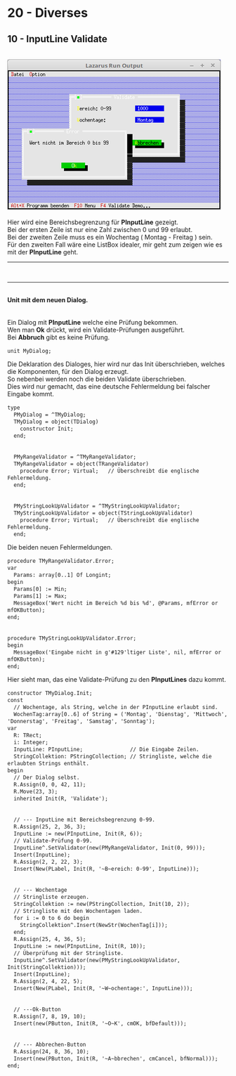 # 20 - Diverses
## 10 - InputLine Validate
<br>
<img src="image.png" alt="Selfhtml"><br><br>
Hier wird eine Bereichsbegrenzung für <b>PInputLine</b> gezeigt.<br>
Bei der ersten Zeile ist nur eine Zahl zwischen 0 und 99 erlaubt.<br>
Bei der zweiten Zeile muss es ein Wochentag ( Montag - Freitag ) sein.<br>
Für den zweiten Fall wäre eine ListBox idealer, mir geht zum zeigen wie es mit der <b>PInputLine</b> geht.<br>
<hr><br>
<hr><br>
<b>Unit mit dem neuen Dialog.</b><br>
<br><br>
Ein Dialog mit <b>PInputLine</b> welche eine Prüfung bekommen.<br>
Wen man <b>Ok</b> drückt, wird ein Validate-Prüfungen ausgeführt.<br>
Bei <b>Abbruch</b> gibt es keine Prüfung.<br>
<pre><code>unit MyDialog;
</code></pre>
Die Deklaration des Dialoges, hier wird nur das Init überschrieben, welches die Komponenten, für den Dialog erzeugt.<br>
So nebenbei werden noch die beiden Validate überschrieben.<br>
Dies wird nur gemacht, das eine deutsche Fehlermeldung bei falscher Eingabe kommt.<br>
<pre><code>type
  PMyDialog = ^TMyDialog;
  TMyDialog = object(TDialog)
    constructor Init;
  end;
<br>
  PMyRangeValidator = ^TMyRangeValidator;
  TMyRangeValidator = object(TRangeValidator)
    procedure Error; Virtual;   // Überschreibt die englische Fehlermeldung.
  end;
<br>
  PMyStringLookUpValidator = ^TMyStringLookUpValidator;
  TMyStringLookUpValidator = object(TStringLookUpValidator)
    procedure Error; Virtual;   // Überschreibt die englische Fehlermeldung.
  end;
</code></pre>
Die beiden neuen Fehlermeldungen.<br>
<pre><code>procedure TMyRangeValidator.Error;
var
  Params: array[0..1] Of Longint;</font>
begin
  Params[0] := Min;</font>
  Params[1] := Max;</font>
  MessageBox('Wert nicht im Bereich %d bis %d', @Params, mfError or mfOKButton);
end;
<br>
procedure TMyStringLookUpValidator.Error;
begin
  MessageBox('Eingabe nicht in g'#129'ltiger Liste', nil, mfError or mfOKButton);</font>
end;
</code></pre>
Hier sieht man, das eine Validate-Prüfung zu den <b>PInputLines</b> dazu kommt.<br>
<pre><code>constructor TMyDialog.Init;
const
  // Wochentage, als String, welche in der PInputLine erlaubt sind.
  WochenTag:array[0..6] of String = ('Montag', 'Dienstag', 'Mittwoch', 'Donnerstag', 'Freitag', 'Samstag', 'Sonntag');</font>
var
  R: TRect;
  i: Integer;
  InputLine: PInputLine;               // Die Eingabe Zeilen.
  StringCollektion: PStringCollection; // Stringliste, welche die erlaubten Strings enthält.
begin
  // Der Dialog selbst.
  R.Assign(0, 0, 42, 11);</font>
  R.Move(23, 3);</font>
  inherited Init(R, 'Validate');</font>
<br>
  // --- InputLine mit Bereichsbegrenzung 0-99.
  R.Assign(25, 2, 36, 3);</font>
  InputLine := new(PInputLine, Init(R, 6));</font>
  // Validate-Prüfung 0-99.
  InputLine^.SetValidator(new(PMyRangeValidator, Init(0, 99)));</font>
  Insert(InputLine);
  R.Assign(2, 2, 22, 3);</font>
  Insert(New(PLabel, Init(R, '~B~ereich: 0-99', InputLine)));</font>
<br>
  // --- Wochentage
  // Stringliste erzeugen.
  StringCollektion := new(PStringCollection, Init(10, 2));</font>
  // Stringliste mit den Wochentagen laden.
  for i := 0 to 6 do begin</font>
    StringCollektion^.Insert(NewStr(WochenTag[i]));
  end;
  R.Assign(25, 4, 36, 5);</font>
  InputLine := new(PInputLine, Init(R, 10));</font>
  // Überprüfung mit der Stringliste.
  InputLine^.SetValidator(new(PMyStringLookUpValidator, Init(StringCollektion)));
  Insert(InputLine);
  R.Assign(2, 4, 22, 5);</font>
  Insert(New(PLabel, Init(R, '~W~ochentage:', InputLine)));</font>
<br>
  // ---Ok-Button
  R.Assign(7, 8, 19, 10);</font>
  Insert(new(PButton, Init(R, '~O~K', cmOK, bfDefault)));</font>
<br>
  // --- Abbrechen-Button
  R.Assign(24, 8, 36, 10);</font>
  Insert(new(PButton, Init(R, '~A~bbrechen', cmCancel, bfNormal)));</font>
end;
</code></pre>
<br>
